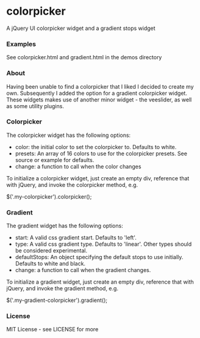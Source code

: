 # colorpicker
A jQuery UI colorpicker widget and a gradient stops widget

### Examples
See colorpicker.html and gradient.html in the demos directory

### About
Having been unable to find a colorpicker that I liked I decided to create my own.  Subsequently I added the option for a gradient colorpicker widget.  These widgets makes use of another minor widget - the veeslider, as well as some utility plugins.

### Colorpicker
The colorpicker widget has the following options:

- color: the initial color to set the colorpicker to. Defaults to white.
- presets: An array of 16 colors to use for the colorpicker presets.  See source or example for defaults.
- change: a function to call when the color changes

To initialize a colorpicker widget, just create an empty div, reference that with jQuery, and invoke the colorpicker method, e.g.

$('.my-colorpicker').colorpicker();

### Gradient
The gradient widget has the following options:

- start: A valid css gradient start.  Defaults to 'left'.
- type: A valid css gradient type.  Defaults to 'linear'. Other types should be considered experimental.
- defaultStops: An object specifying the default stops to use initially.  Defaults to white and black.
- change: a function to call when the gradient changes.

To initialize a gradient widget, just create an empty div, reference that with jQuery, and invoke the gradient method, e.g.

$('.my-gradient-colorpicker').gradient();

### License
MIT License - see LICENSE for more
